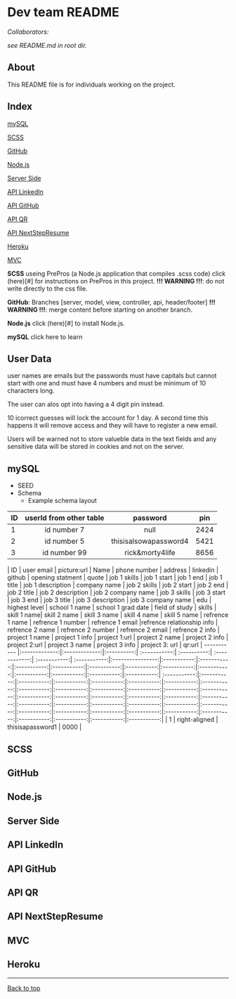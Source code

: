 # Dev team README 
 
*Collaborators:* 
 
*see README.md in root dir.* 
 
## About 
 
This README file is for individuals working on the project. 
## Index 
 
[mySQL](#mySQL) 
 
[SCSS](#SCSS) 
 
[GitHub](#GitHub) 
 
[Node.js](#Node.js) 
 
[Server Side](#Server-Side) 
 
[API LinkedIn](#API-LinkedIn) 
 
[API GitHub](#API-GitHub) 
 
[API QR](#API-QR) 
 
[API NextStepResume](#API-NextStepResume) 
 
[Heroku](#Heroku) 
 
[MVC](#MVC) 
 
**SCSS** useing PrePros (a Node.js application that compiles .scss code)
click (here)[#] for instructions on PrePros in this project.
**!!! WARNING !!!**: do not write directly to the css file.

**GitHub**: Branches [server, model, view, controller, api, header/footer]
**!!! WARNING !!!**: merge content before starting on another branch.

**Node.js** click (here)[#] to install Node.js.

**mySQL** click here to learn 


## User Data

user names are emails but the passwords must have capitals but cannot start with one and must have 4 numbers and must be minimum of 10 characters long.

The user can alos opt into having a 4 digit pin instead. 

10 icorrect guesses will lock the account for 1 day. A second time this happens it will remove access and they will have to register a new email.

Users will be warned not to store valueble data in the text fields and any sensitive data will be stored in cookies and not on the server.


## mySQL
 
* SEED
* Schema
   * Example schema layout

| ID     | userId from other table    | password  | pin |
| ------ |:-------------:| :-----------:| :-----------:|
| 1      | id number  7 | null | 2424 |
| 2      | id number  5     |   thisisalsowapassword4 | 5421 |
| 3      | id number  99     |    rick&morty4life | 8656 |


| ID     | user email    | picture:url | Name | phone number | address | linkedin | github | opening statment | quote | job 1 skills | job 1 start | job 1 end | job 1 title | job 1 description | company name | job 2 skills | job 2 start | job 2 end | job 2 title | job 2 description | job 2 company name | job 3 skills | job 3 start | job 3 end | job 3 title | job 3 description | job 3 company name | edu | highest level | school 1 name | school 1 grad date | field of study | skills | skill 1 name| skill 2 name | skill 3 name | skill 4 name | skill 5 name | refrence 1 name | refrence 1 number | refrence 1 email |refrence relationship info | refrence 2 name | refrence 2 number | refrence 2 email | refrence 2 info | project 1 name | project 1 info | project 1:url | project 2 name | project 2 info | project 2:url | project 3 name | project 3 info | project 3: url | qr:url
| ----------- |:-------------:|:-------------:|:----------:| :-----------:| :----------:| :------------:| :-----------:| :-----------:|:----------------:|:-----------:|:-----------:|:-----------:|:-----------:|:-----------:|:-----------:|:-----------:|:-----------:|:-----------:|:-----------:|:-----------:|:-----------:| :-----------:|:-----------:|:-----------:|:-----------:|:-----------:|:-----------:|:-----------:|:-----------:|:-----------:|:-----------:|:-----------:|:-----------:|:-----------:|:-----------:|:-----------:|:-----------:|:-----------:|:-----------:|:-----------:|:-----------:|:-----------:|:-----------:|:-----------:|:-----------:|:-----------:|:-----------:|:-----------:|:-----------:|:-----------:|:-----------:|:-----------:|:-----------:|:-----------:|:-----------:|:-----------:|:-----------:|
| 1      | right-aligned | thisisapassword1 | 0000 |

## SCSS

## GitHub

## Node.js

## Server Side

## API LinkedIn

## API GitHub

## API QR

## API NextStepResume

## MVC

## Heroku


---


[Back to top](#)